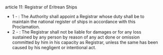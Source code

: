article 11: Registrar of Eritrean Ships

<ul>
			<li>1 - : The Authority shall appoint a Registrar whose duty shall be to maintain the national register of ships in accordance with this Proclamation.<ul>
			</ul></li>			<li>2 - : The Registrar shall not be liable for damages or for any loss sustained by any person by reason of any act done or omission committed by him in his capacity as Registrar, unless the same has been caused by his negligent or intentional act. <ul>
			</ul></li></ul>